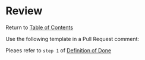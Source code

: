 # Review

Return to [Table of Contents](/README.md#table-of-contents)

Use the following template in a Pull Request comment:

Pleaes refer to `step 1` of [Definition of Done](/definition-of-done.md)

